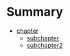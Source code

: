 # Summary

* [chapter](chapter/README.md)
   * [subchapter](chapter/subchapter/README.md)
    * [subchapter2](chapter/subchapter2/readme.md)


